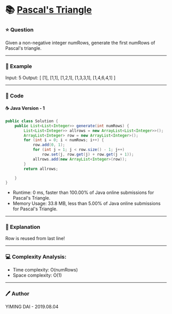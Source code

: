 # :books: [Pascal's Triangle](https://leetcode.com/problems/pascals-triangle/)

### :star: Question

Given a non-negative integer numRows, generate the first numRows of Pascal's triangle.

--- 

### :car: Example

Input: 5
Output:
[
     [1],
    [1,1],
   [1,2,1],
  [1,3,3,1],
 [1,4,6,4,1]
]

---

### :hammer: Code

#### :coffee: Java Version - 1

```java
public class Solution {
    public List<List<Integer>> generate(int numRows) {
        List<List<Integer>> allrows = new ArrayList<List<Integer>>();
        ArrayList<Integer> row = new ArrayList<Integer>();
        for (int i = 0; i < numRows; i++) {
            row.add(0, 1);
            for (int j = 1; j < row.size() - 1; j++)
                row.set(j, row.get(j) + row.get(j + 1));
            allrows.add(new ArrayList<Integer>(row));
        }
        return allrows;

    }
}
```

- Runtime: 0 ms, faster than 100.00% of Java online submissions for Pascal's Triangle.
- Memory Usage: 33.8 MB, less than 5.00% of Java online submissions for Pascal's Triangle.

---

### :pencil: Explanation

Row is reused from last line!

---

### :computer: Complexity Analysis:

- Time complexity: O(numRows)
- Space complexity: O(1)

---

### :pen: Author

YIMING DAI - 2019.08.04
